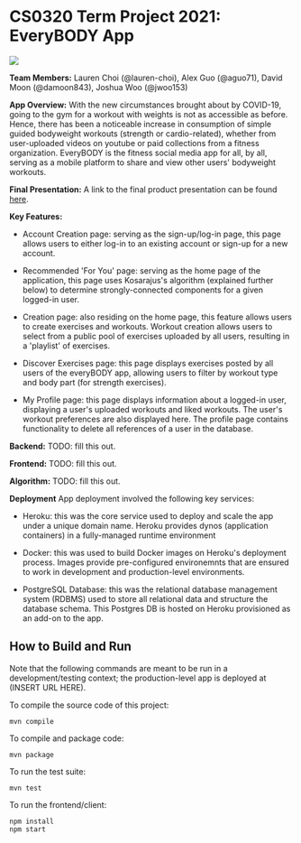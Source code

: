 # CS0320 Term Project 2021: EveryBODY App
![](./everBODY_logo.png?raw=true)

**Team Members:**
Lauren Choi (@lauren-choi), Alex Guo (@aguo71), David Moon (@damoon843), Joshua Woo (@jwoo153)

**App Overview:** With the new circumstances brought about by COVID-19, going to the gym for a workout with weights is not as accessible as before. Hence, there has been a noticeable increase in consumption of simple guided bodyweight workouts (strength or cardio-related), whether from user-uploaded videos on youtube or paid collections from a fitness organization. EveryBODY is the fitness social media app for all, by all, serving as a mobile platform to share and view other users' bodyweight workouts.

**Final Presentation:** A link to the final product presentation can be found [here](https://docs.google.com/presentation/d/1__YhvloPYGBAoIf8TNcaFXsW2IOT7QlMt8n_5kbyh5w/edit#slide=id.gd2a99047a1_0_10).

**Key Features:**

- Account Creation page: serving as the sign-up/log-in page, this page allows users to either log-in to an existing account or sign-up for a new account.

- Recommended 'For You' page: serving as the home page of the application, this page uses Kosarajus's algorithm (explained further below) to determine strongly-connected components for a given logged-in user. 

- Creation page: also residing on the home page, this feature allows users to create exercises and workouts. Workout creation allows users to select from a public pool of exercises uploaded by all users, resulting in a 'playlist' of exercises. 

- Discover Exercises page: this page displays exercises posted by all users of the everyBODY app, allowing users to filter by workout type and body part (for strength exercises).

- My Profile page: this page displays information about a logged-in user, displaying a user's uploaded workouts and liked workouts. The user's workout preferences are also displayed here. The profile page contains functionality to delete all references of a user in the database.

**Backend:** TODO: fill this out.

**Frontend:** TODO: fill this out.

**Algorithm:** TODO: fill this out.

**Deployment** App deployment involved the following key services:

- Heroku: this was the core service used to deploy and scale the app under a unique domain name. Heroku provides dynos (application containers) in a fully-managed runtime environment

- Docker: this was used to build Docker images on Heroku's deployment process. Images provide pre-configured environemnts that are ensured to work in development and production-level environments.

- PostgreSQL Database: this was the relational database management system (RDBMS) used to store all relational data and structure the database schema. This Postgres DB is hosted on Heroku provisioned as an add-on to the app.

## How to Build and Run
Note that the following commands are meant to be run in a development/testing context; the production-level app is deployed at (INSERT URL HERE).  

To compile the source code of this project:
```
mvn compile
```
To compile and package code:
```
mvn package
```
To run the test suite:
```
mvn test
```
To run the frontend/client:
```
npm install
npm start
```
